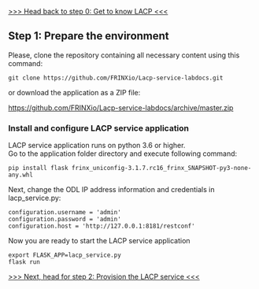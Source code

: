 

[>>> Head back to step 0: Get to know LACP <<<](1.md)  

## Step 1: Prepare the environment

Please, clone the repository containing all necessary content using this command:

```
git clone https://github.com/FRINXio/Lacp-service-labdocs.git
```

or download the application as a ZIP file:

https://github.com/FRINXio/Lacp-service-labdocs/archive/master.zip

### Install and configure LACP service application

LACP service application runs on python 3.6 or higher.  
Go to the application folder directory and execute following command:

```
pip install flask frinx_uniconfig-3.1.7.rc16_frinx_SNAPSHOT-py3-none-any.whl
```

Next, change the ODL IP address information and credentials in lacp_service.py:

```
configuration.username = 'admin'
configuration.password = 'admin'
configuration.host = 'http://127.0.0.1:8181/restconf'
```

Now you are ready to start the LACP service application

```
export FLASK_APP=lacp_service.py
flask run
```

[>>> Next, head for step 2: Provision the LACP service <<<](3.md)  
